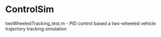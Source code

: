 # ControlSim

twoWheeledTracking_test.m - PID control based a two-wheeled vehicle trajectory tracking simulation
